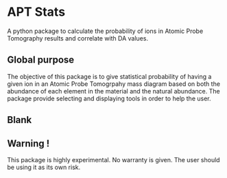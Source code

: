 # APT Stats
A python package to calculate the probability of ions in Atomic Probe Tomography results and correlate with DA values.

## Global purpose 

The objective of this package is to give statistical probability of having a given ion in an Atomic Probe Tomogrpahy mass diagram based on both the abundance of each element in the material and the natural abundance. The package provide selecting and displaying tools in order to help the user.

## Blank

## Warning !

This package is highly experimental. No warranty is given. The user should be using it as its own risk.
